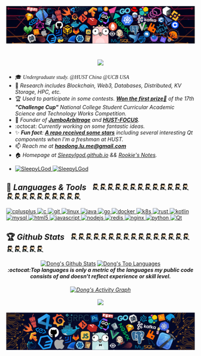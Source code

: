 <div align="center">
    <a href="#"><img src="./icons/header_1.png"></a>
</div>

<!-- <a href="https://github.com/SleepyLGod/">
    <h3 align="center">
        <img src="https://i.imgur.com/5XG3bRq.png" width="280"><br>
        Dong's Profile
    </h3>
</a> -->
</br>
<h3 align="center">
    <a href="#"><img src="https://readme-typing-svg.herokuapp.com/?font=Roboto+Mono&size=32&width=250&color=C264EF&duration=2600&lines=👋Hi+there👋" height="70"/></a>
</h3>

<!--     <img src="https://count.getloli.com/get/@SleepyLGod?theme=gelbooru" alt="logo" height="60" align="right" style="margin: 10px; margin-bottom: 20px;" /> -->

<!-- # Hi there 👋  -->
- 🎓 *<font face="Times new Roman">Undergraduate study. @HUST China @UCB USA</font>*
- 🔭 *Research includes Blockchain, Web3, Databases, Distributed, KV Storage, HPC, etc.*
- 🏆 *Used to participate in some contests. [**Won the first prize🥇**](http://mse.hust.edu.cn/info/1180/11133.htm) of the 17th **"Challenge Cup"** National College Student Curricular Academic Science and Technology Works Competition.*
- 👑 *Founder of [**JumboArbitrage**](https://github.com/JumboArbitrage) and [**HUST-FOCUS**](https://github.com/HUST-FOCUS).*
- :octocat: *Currently working on some fantastic ideas.*
- ✨ ***Fun fact**: [**A repo received some stars**](https://github.com/SleepyLGod/qwidget-demo) including several interesting Qt components when I'm a freshman at HUST.*
- 📫 *Reach me at **haodong.lu.me@gmail.com***
- 🏠 *Homepage at [Sleepylgod.github.io](https://sleepylgod.github.io/) && [Rookie's Notes](https://rookiedong.gitbook.io/notes).*
- <p> <a href="#"><img src="https://komarev.com/ghpvc/?username=SleepyLGod&label=Profile%20views&color=1EC198&style=flat" alt="SleepyLGod" />
    <img src="https://custom-icon-badges.herokuapp.com/github/last-commit/SleepyLGod/SleepyLGod" alt="SleepyLGod"/></a> </p>

## 🤗 *Languages & Tools* &nbsp;&nbsp;<img src="./icons/github.gif" alt="github" width="20" height="18"/><img src="./icons/github.gif" alt="github" width="20" height="18"/><img src="./icons/github.gif" alt="github" width="20" height="18"/><img src="./icons/github.gif" alt="github" width="20" height="18"/><img src="./icons/github.gif" alt="github" width="20" height="18"/><img src="./icons/github.gif" alt="github" width="20" height="18"/><img src="./icons/github.gif" alt="github" width="20" height="18"/><img src="./icons/github.gif" alt="github" width="20" height="18"/><img src="./icons/github.gif" alt="github" width="20" height="18"/><img src="./icons/github.gif" alt="github" width="20" height="18"/><img src="./icons/github.gif" alt="github" width="20" height="18"/><img src="./icons/github.gif" alt="github" width="20" height="18"/><img src="./icons/github.gif" alt="github" width="20" height="18"/><img src="./icons/github.gif" alt="github" width="20" height="18"/><img src="./icons/github.gif" alt="github" width="20" height="18"/><img src="./icons/github.gif" alt="github" width="20" height="18"/><img src="./icons/github.gif" alt="github" width="20" height="18"/><img src="./icons/github.gif" alt="github" width="20" height="18"/><img src="./icons/github.gif" alt="github" width="20" height="18"/><img src="./icons/github.gif" alt="github" width="20" height="18"/><img src="./icons/github.gif" alt="github" width="20" height="18"/><img src="./icons/github.gif" alt="github" width="20" height="18"/><img src="./icons/github.gif" alt="github" width="20" height="18"/>

<!-- <p align="left"> <a href="https://www.w3schools.com/cpp/" target="_blank"> <img src="./icons/cpp.png" alt="cplusplus" width="40" height="40"/> </a> <a href="https://www.cprogramming.com/" target="_blank"> <img src="https://raw.githubusercontent.com/devicons/devicon/master/icons/c/c-original.svg" alt="c" width="40" height="40"/> </a> <a href="https://git-scm.com/" target="_blank"> <img src="https://www.vectorlogo.zone/logos/git-scm/git-scm-icon.svg" alt="git" width="40" height="40"/> </a> <a href="https://www.linux.org/" target="_blank"> <img src="https://raw.githubusercontent.com/devicons/devicon/master/icons/linux/linux-original.svg" alt="linux" width="40" height="40"/> </a> <a href="https://www.java.com" target="_blank"> <img src="https://raw.githubusercontent.com/devicons/devicon/master/icons/java/java-original.svg" alt="java" width="40" height="40"/> </a> <a href="https://golang.org" target="_blank"> <img src="./icons/golang.gif" alt="go" width="40" height="50"/> </a> <a href="https://docs.docker.com/" target="_blank"> <img src="./icons/docker.gif" alt="docker" width="40" height="40"/> </a> <a href="https://kubernetes.io/docs/home/" target="_blank"> <img src="./icons/k8s.gif" alt="k8s" width="40" height="40"/> </a> <a href="https://doc.rust-lang.org/book/" target="_blank"> <img src="./icons/rust.png" alt="rust" width="45" height="45"/> </a> <a href="https://kotlinlang.org" target="_blank"> <img src="https://www.vectorlogo.zone/logos/kotlinlang/kotlinlang-icon.svg" alt="kotlin" width="32" height="32"/> </a> <a href="https://www.mysql.com/" target="_blank"> <img src="https://raw.githubusercontent.com/devicons/devicon/master/icons/mysql/mysql-original-wordmark.svg" alt="mysql" width="60" height="50"/> <a href="https://www.w3.org/html/" target="_blank"> <img src="https://raw.githubusercontent.com/devicons/devicon/master/icons/html5/html5-original-wordmark.svg" alt="html5" width="40" height="40"/> </a> <a href="https://developer.mozilla.org/en-US/docs/Web/JavaScript" target="_blank"> <img src="./icons/js.png" alt="javascript" width="35"  height="35"/> </a> <a href="http://nodejs.cn/" target="_blank"> <img src="https://www.vectorlogo.zone/logos/nodejs/nodejs-icon.svg" alt="nodejs" width="40"  height="40"/> </a> <a href="https://rocksdb.org/" target="_blank"> <img src="https://www.vectorlogo.zone/logos/rocksdb/rocksdb-icon.svg" alt="rocksdb" width="40"  height="40"/> </a> <a href="https://tikv.org/" target="_blank"> <img src="https://www.vectorlogo.zone/logos/tikv/tikv-icon.svg" alt="tikv" width="40"  height="40"/> </a> <a href="https://redis.io/" target="_blank"> <img src="https://www.vectorlogo.zone/logos/redis/redis-icon.svg" alt="redis" width="40"  height="40"/> </a> <a href="https://nginx.org/en/docs/" target="_blank"> <img src="https://www.vectorlogo.zone/logos/nginx/nginx-ar21.svg" alt="nginx" width="80"  height="40"/> </a> <a href="https://www.python.org" target="_blank"> <img src="https://raw.githubusercontent.com/devicons/devicon/master/icons/python/python-original.svg" alt="python" width="40" height="40"/> </a> <a href="https://pytorch.org/" target="_blank"> <img src="https://www.vectorlogo.zone/logos/pytorch/pytorch-icon.svg" alt="pytorch" width="40" height="40"/> </a> <a href="https://doc.qt.io/" target="_blank"> <img src="./icons/qt.gif" alt="Qt" width="40" height="40"/> </a>
</p> -->

<p align="left"> <a href="https://www.w3schools.com/cpp/" target="_blank"> <img src="https://readme-components.vercel.app/api?component=logo&logo=cplusplus&text=false&animation=spin&fill=black&textfill=00D5A9&" alt="cplusplus" /> </a> <a href="https://www.cprogramming.com/" target="_blank"> <img src="https://readme-components.vercel.app/api?component=logo&logo=c&text=false&animation=spin&fill=black&textfill=00D5A9&" alt="c" /> </a> <a href="https://git-scm.com/" target="_blank"> <img src="https://readme-components.vercel.app/api?component=logo&logo=git&text=false&animation=spin&fill=black&textfill=00D5A9&" alt="git" /> </a> <a href="https://www.linux.org/" target="_blank"> <img src="https://readme-components.vercel.app/api?component=logo&logo=linux&text=false&animation=spin&fill=black&textfill=00D5A9&" alt="linux" /> </a> <a href="https://www.java.com" target="_blank"> <img src="https://readme-components.vercel.app/api?component=logo&logo=java&text=false&animation=spin&fill=black&textfill=00D5A9&" alt="java" /> </a> <a href="https://golang.org" target="_blank"> <img src="https://readme-components.vercel.app/api?component=logo&logo=go&text=false&animation=spin&fill=black&textfill=00D5A9&" alt="go" /> </a> <a href="https://docs.docker.com/" target="_blank"> <img src="https://readme-components.vercel.app/api?component=logo&logo=docker&text=false&animation=spin&fill=black&textfill=00D5A9&" alt="docker" /> </a> <a href="https://kubernetes.io/docs/home/" target="_blank"> <img src="https://readme-components.vercel.app/api?component=logo&logo=kubernetes&text=false&animation=spin&fill=black&textfill=00D5A9&" alt="k8s" /> </a> <a href="https://doc.rust-lang.org/book/" target="_blank"> <img src="https://readme-components.vercel.app/api?component=logo&logo=rust&text=false&animation=spin&fill=black&textfill=00D5A9&" alt="rust" /> </a> <a href="https://kotlinlang.org" target="_blank"> <img src="https://readme-components.vercel.app/api?component=logo&logo=kotlin&text=false&animation=spin&fill=black&textfill=00D5A9&" alt="kotlin" /> </a> <a href="https://www.mysql.com/" target="_blank"> <img src="https://readme-components.vercel.app/api?component=logo&logo=mysql&text=false&animation=spin&fill=black&textfill=00D5A9&" alt="mysql" /> <a href="https://www.w3.org/html/" target="_blank"> <img src="https://readme-components.vercel.app/api?component=logo&logo=html5&text=false&animation=spin&fill=black&textfill=00D5A9&" alt="html5" /> </a> <a href="https://developer.mozilla.org/en-US/docs/Web/JavaScript" target="_blank"> <img src="https://readme-components.vercel.app/api?component=logo&logo=javascript&text=false&animation=spin&fill=black&textfill=00D5A9&" alt="javascript" /> </a> <a href="http://nodejs.cn/" target="_blank"> <img src="https://readme-components.vercel.app/api?component=logo&logo=node.js&text=false&animation=spin&fill=black&textfill=00D5A9&" alt="nodejs"/> </a> <a href="https://tikv.org/" target="_blank"> </a> <a href="https://redis.io/" target="_blank"> <img src="https://readme-components.vercel.app/api?component=logo&logo=redis&text=false&animation=spin&fill=black&textfill=00D5A9&" alt="redis" /> </a> <a href="https://nginx.org/en/docs/" target="_blank"> <img src="https://readme-components.vercel.app/api?component=logo&logo=nginx&text=false&animation=spin&fill=black&textfill=00D5A9&" alt="nginx" /> </a> <a href="https://www.python.org" target="_blank"> <img src="https://readme-components.vercel.app/api?component=logo&logo=python&text=false&animation=spin&fill=black&textfill=00D5A9&" alt="python" /> </a> <a href="https://doc.qt.io/" target="_blank"> <img src="https://readme-components.vercel.app/api?component=logo&logo=qt&text=false&animation=spin&fill=black&textfill=00D5A9&" alt="Qt" /> </a>
</p>
  
## :trophy: *Github Stats* &nbsp;&nbsp;<img src="./icons/github.gif" alt="github" width="20" height="18"/><img src="./icons/github.gif" alt="github" width="20" height="18"/><img src="./icons/github.gif" alt="github" width="20" height="18"/><img src="./icons/github.gif" alt="github" width="20" height="18"/><img src="./icons/github.gif" alt="github" width="20" height="18"/><img src="./icons/github.gif" alt="github" width="20" height="18"/><img src="./icons/github.gif" alt="github" width="20" height="18"/><img src="./icons/github.gif" alt="github" width="20" height="18"/><img src="./icons/github.gif" alt="github" width="20" height="18"/><img src="./icons/github.gif" alt="github" width="20" height="18"/><img src="./icons/github.gif" alt="github" width="20" height="18"/><img src="./icons/github.gif" alt="github" width="20" height="18"/><img src="./icons/github.gif" alt="github" width="20" height="18"/><img src="./icons/github.gif" alt="github" width="20" height="18"/><img src="./icons/github.gif" alt="github" width="20" height="18"/><img src="./icons/github.gif" alt="github" width="20" height="18"/><img src="./icons/github.gif" alt="github" width="20" height="18"/><img src="./icons/github.gif" alt="github" width="20" height="18"/><img src="./icons/github.gif" alt="github" width="20" height="18"/><img src="./icons/github.gif" alt="github" width="20" height="18"/><img src="./icons/github.gif" alt="github" width="20" height="18"/>

<div>
  <div align="center">
    <a href="#"><img alt="Dong's Github Stats" src="https://github-readme-stats.vercel.app/api?username=SleepyLGod&show_icons=true&count_private=true&theme=react&icon_color=00D5A9&bg_color=15,123175,5B2749,777777&hide_border=true" height="180"/></a>
    <a href="#"><img alt="Dong's Top Languages" src="https://github-readme-stats.vercel.app/api/top-langs/?username=SleepyLGod&hide=html,tex&langs_count=10&layout=compact&theme=react&icon_color=00D5A9&bg_color=15,123175,5B2749,777777&hide_border=true" height="180"/></a>
    <div style="font-family:;font-style:italic;">
        <i><b>:octocat:Top languages is only a metric of the languages my public code consists of and doesn't reflect experience or skill level.</b><i/>
    </div>
    <br> 
  </div>
  <div align="center">
    <a href="#"><img alt="Dong's Activity Graph" src="https://github-readme-activity-graph.cyclic.app/graph?username=SleepyLGod&custom_title=HaodongLu's%20Contribution%20Graph&bg_color=464555&color=00D5A9&line=FF659D&point=F6EBFF&hide_border=true" align="center" /></a>
  <div> 
  <br/>
  <div align="center">
    <a href="#"><img src="https://github-profile-trophy.vercel.app/?username=SleepyLGod&column=7&theme=onedark&no-frame=true&row=1&&margin-w=20&no-bg=true" height="130"/></a>
  </div>
</div>
<br/>
<div>
  
<div align="center">
    <a href="#"><img src="./icons/header_.png"></a>
</div>
